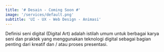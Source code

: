 ```yaml
---
title: '# Desain - Coming Soon #'
image: '/services/default.png'
subtitle: 'UI - UX - Web Design - Animasi'
---
```


Definisi seni digital (Digital Art) adalah istilah umum untuk berbagai karya seni dan praktek yang menggunakan teknologi digital sebagai bagian penting dari kreatif dan / atau proses presentasi.